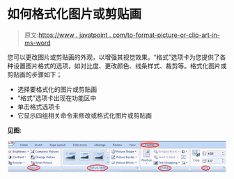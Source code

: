 # 如何格式化图片或剪贴画

> 原文:[https://www . javatpoint . com/to-format-picture-or-clip-art-in-ms-word](https://www.javatpoint.com/to-format-picture-or-clip-art-in-ms-word)

您可以更改图片或剪贴画的外观，以增强其视觉效果。“格式”选项卡为您提供了各种设置图片格式的选项，如对比度、更改颜色、线条样式、裁剪等。格式化图片或剪贴画的步骤如下；

*   选择要格式化的图片或剪贴画
*   “格式”选项卡出现在功能区中
*   单击格式选项卡
*   它显示四组相关命令来修改或格式化图片或剪贴画

**见图:**

![MS Word How to picture or clip art 1](img/ba4b86ff4eb2e1e8762dcc60adb82082.png)